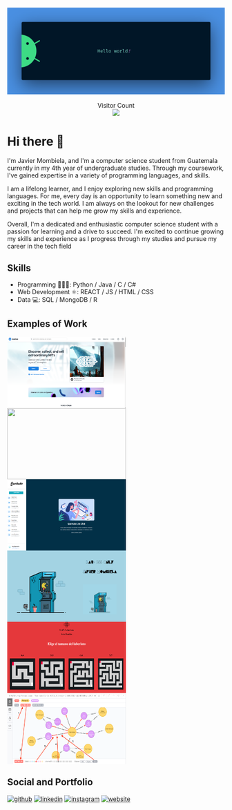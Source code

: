 ![Computer Science Student](https://github.com/javim7/javim7/blob/main/banner.png)

<p align="center" dir="auto">
  Visitor Count
  <br>
   <img src="https://profile-counter.glitch.me/javim7/count.svg" />
</p>

# Hi there 👋
I'm Javier Mombiela, and I'm a computer science student from Guatemala currently in my 4th year of undergraduate studies. Through my coursework, I've gained expertise in a variety of programming languages, and skills.

I am a lifelong learner, and I enjoy exploring new skills and programming languages. For me, every day is an opportunity to learn something new and exciting in the tech world. I am always on the lookout for new challenges and projects that can help me grow my skills and experience.

Overall, I'm a dedicated and enthusiastic computer science student with a passion for learning and a drive to succeed. I'm excited to continue growing my skills and experience as I progress through my studies and pursue my career in the tech field

## Skills
* Programming 👨🏻‍💻: Python / Java / C / C# 
* Web Development ⚛️: REACT / JS / HTML / CSS
* Data 💻: SQL / MongoDB / R

## Examples of Work
<div style="display: flex; flex-wrap: wrap; margin: 0 auto;">
  <img src="https://github.com/javim7/javim7/blob/main/opensea.png" width="275" height="165"/>   
  <img src="https://github.com/javim7/javim7/blob/main/memeflix2.jpeg" width="275" height="165"/>
  <img src="https://github.com/javim7/javim7/blob/main/livechat.png" width="275" height="165"/>
  <img src="https://github.com/javim7/javim7/blob/main/cssArt.png" width="275" height="165"/>
  <img src="https://github.com/javim7/javim7/blob/main/labrynth.png" width="275" height="165"/>
  <img src="https://github.com/javim7/javim7/blob/main/neo4j.png" width="275" height="165"/>
</div>



## Social and Portfolio

[<img src='https://cdn.jsdelivr.net/npm/simple-icons@3.0.1/icons/github.svg' alt='github' height='40'>](https://github.com/javim7)  [<img src='https://cdn.jsdelivr.net/npm/simple-icons@3.0.1/icons/linkedin.svg' alt='linkedin' height='40'>](https://www.linkedin.com/in/javier-mombiela-a46b98158/)  [<img src='https://cdn.jsdelivr.net/npm/simple-icons@3.0.1/icons/instagram.svg' alt='instagram' height='40'>](https://www.instagram.com/javimombiela/)  [<img src='https://cdn.jsdelivr.net/npm/simple-icons@3.0.1/icons/icloud.svg' alt='website' height='40'>](https://personal-portfolio-883f9.web.app/)  
